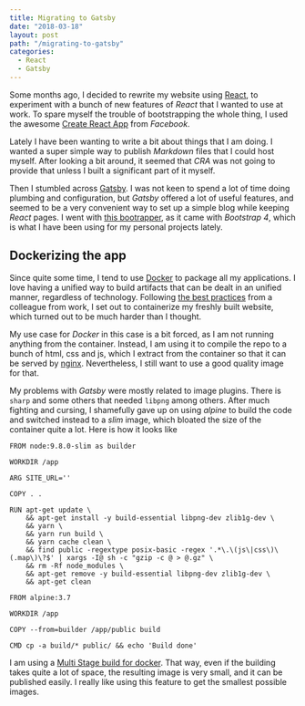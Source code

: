 ```yaml
---
title: Migrating to Gatsby
date: "2018-03-18"
layout: post
path: "/migrating-to-gatsby"
categories:
  - React
  - Gatsby
---
```


Some months ago, I decided to rewrite my website using [React](https://reactjs.org/), to experiment with a bunch of new features of _React_ that I wanted to use at work. To spare myself the trouble of bootstrapping the whole thing, I used the awesome [Create React App](https://github.com/facebook/create-react-app) from _Facebook_.

Lately I have been wanting to write a bit about things that I am doing. I wanted a super simple way to publish _Markdown_ files that I could host myself. After looking a bit around, it seemed that _CRA_ was not going to provide that unless I built a significant part of it myself.

Then I stumbled across [Gatsby](https://www.gatsbyjs.org/). I was not keen to spend a lot of time doing plumbing and configuration, but _Gatsby_ offered a lot of useful features, and seemed to be a very convenient way to set up a simple blog while keeping _React_ pages. I went with [this bootrapper](https://github.com/jaxx2104/gatsby-starter-bootstrap), as it came with _Bootstrap 4_, which is what I have been using for my personal projects lately.

<!--more-->

## Dockerizing the app

Since quite some time, I tend to use [Docker](https://www.docker.com/) to package all my applications. I love having a unified way to build artifacts that can be dealt in an unified manner, regardless of technology. Following [the best practices](http://heiber.im/post/creating-a-solid-docker-base-image/) from a colleague from work, I set out to containerize my freshly built website, which turned out to be much harder than I thought.

My use case for _Docker_ in this case is a bit forced, as I am not running anything from the container. Instead, I am using it to compile the repo to a bunch of html, css and js, which I extract from the container so that it can be served by [nginx](https://www.nginx.com/). Nevertheless, I still want to use a good quality image for that.

My problems with _Gatsby_ were mostly related to image plugins. There is `sharp` and some others that needed `libpng` among others. After much fighting and cursing, I shamefully gave up on using _alpine_ to build the code and switched instead to a _slim_ image, which bloated the size of the container quite a lot. Here is how it looks like

```docker
FROM node:9.8.0-slim as builder

WORKDIR /app

ARG SITE_URL=''

COPY . .

RUN apt-get update \
    && apt-get install -y build-essential libpng-dev zlib1g-dev \
    && yarn \
    && yarn run build \
    && yarn cache clean \
    && find public -regextype posix-basic -regex '.*\.\(js\|css\)\(.map\)\?$' | xargs -I@ sh -c "gzip -c @ > @.gz" \
    && rm -Rf node_modules \
    && apt-get remove -y build-essential libpng-dev zlib1g-dev \
    && apt-get clean

FROM alpine:3.7

WORKDIR /app

COPY --from=builder /app/public build

CMD cp -a build/* public/ && echo 'Build done'
```

I am using a [Multi Stage build for docker](https://docs.docker.com/develop/develop-images/multistage-build/). That way, even if the building takes quite a lot of space, the resulting image is very small, and it can be published easily. I really like using this feature to get the smallest possible images.
